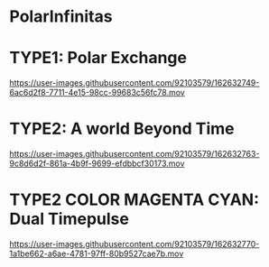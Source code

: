 # PolarInfinitas

# TYPE1: Polar Exchange
https://user-images.githubusercontent.com/92103579/162632749-6ac6d2f8-7711-4e15-98cc-99683c56fc78.mov

# TYPE2: A world Beyond Time
https://user-images.githubusercontent.com/92103579/162632763-9c8d6d2f-861a-4b9f-9699-efdbbcf30173.mov

# TYPE2 COLOR MAGENTA CYAN: Dual Timepulse
https://user-images.githubusercontent.com/92103579/162632770-1a1be662-a6ae-4781-97ff-80b9527cae7b.mov

